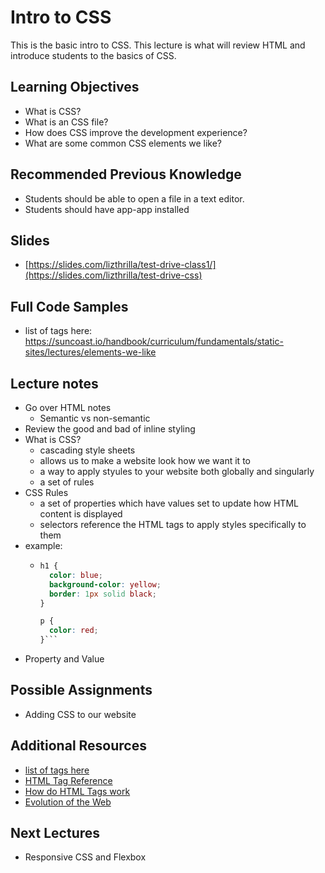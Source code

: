 # Intro to CSS

This is the basic intro to CSS. This lecture is what will review HTML and introduce students to the basics of CSS.

## Learning Objectives

- What is CSS?
- What is an CSS file?
- How does CSS improve the development experience?
- What are some common CSS elements we like?

## Recommended Previous Knowledge

- Students should be able to open a file in a text editor.
- Students should have app-app installed

## Slides

- [https://slides.com/lizthrilla/test-drive-class1/](https://slides.com/lizthrilla/test-drive-css)

## Full Code Samples

- list of tags here: https://suncoast.io/handbook/curriculum/fundamentals/static-sites/lectures/elements-we-like

## Lecture notes

- Go over HTML notes
  - Semantic vs non-semantic
- Review the good and bad of inline styling
- What is CSS?
  - cascading style sheets
  - allows us to make a website look how we want it to
  - a way to apply styules to your website both globally and singularly
  - a set of rules
- CSS Rules
  - a set of properties which have values set to update how HTML content is displayed
  - selectors reference the HTML tags to apply styles specifically to them
- example:
  - ```css
    h1 {
      color: blue;
      background-color: yellow;
      border: 1px solid black;
    }

    p {
      color: red;
    }```
- Property and Value


## Possible Assignments

- Adding CSS to our website

## Additional Resources

- [list of tags here](https://suncoast.io/handbook/curriculum/fundamentals/static-sites/lectures/elements-we-like)
- [HTML Tag Reference](https://developer.mozilla.org/en-US/docs/Web/HTML/Element)
- [How do HTML Tags work](https://developer.mozilla.org/en-US/Learn/HTML/HTML_tags)
- [Evolution of the Web](http://www.evolutionoftheweb.com)

## Next Lectures

- Responsive CSS and Flexbox
